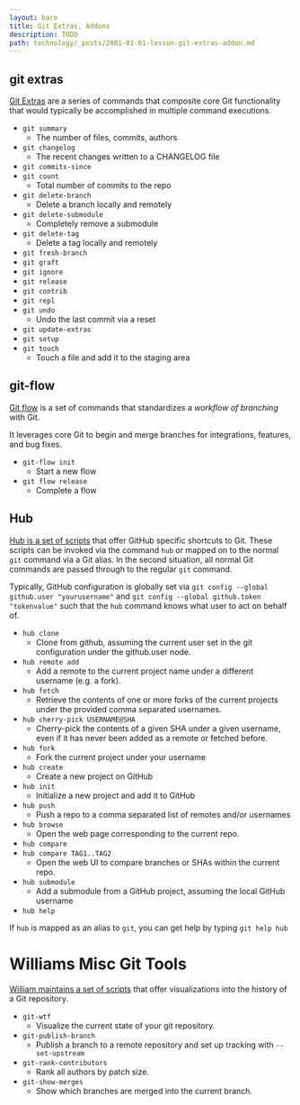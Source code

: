 ```yaml
---
layout: bare
title: Git Extras, Addons
description: TODO
path: technology/_posts/2001-01-01-lesson-git-extras-addon.md
---
```


## git extras

[Git Extras](https://github.com/visionmedia/git-extras) are a series of commands that composite core Git functionality that would typically be accomplished in multiple command executions.

* `git summary`
    * The number of files, commits, authors
* `git changelog`
    * The recent changes written to a CHANGELOG file
* `git commits-since`
* `git count`
    * Total number of commits to the repo
* `git delete-branch`
    * Delete a branch locally and remotely
* `git delete-submodule`
    * Completely remove a submodule
* `git delete-tag`
    * Delete a tag locally and remotely
* `git fresh-branch`
* `git graft`
* `git ignore`
* `git release`
* `git contrib`
* `git repl`
* `git undo`
    * Undo the last commit via a reset
* `git update-extras`
* `git setup`
* `git touch`
    * Touch a file and add it to the staging area


## git-flow

[Git flow](https://github.com/nvie/gitflow) is a set of commands that standardizes a *workflow of branching* with Git.

It leverages core Git to begin and merge branches for integrations, features, and bug fixes.

* `git-flow init`
    * Start a new flow
* `git flow release`
    * Complete a flow


## Hub

[Hub is a set of scripts](https://github.com/defunkt/hub) that offer GitHub specific shortcuts to Git. These scripts can be invoked via the command `hub` or mapped on to the normal `git` command via a Git alias. In the second situation, all normal Git commands are passed through to the regular `git` command.

Typically, GitHub configuration is globally set via `git config --global github.user "yourusername"` and `git config --global github.token "tokenvalue"` such that the `hub` command knows what user to act on behalf of.

* `hub clone`
    * Clone from github, assuming the current user set in the git configuration under the github.user node.
* `hub remote add`
    * Add a remote to the current project name under a different username (e.g. a fork).
* `hub fetch`
    * Retrieve the contents of one or more forks of the current projects under the provided comma separated usernames.
* `hub cherry-pick USERNAME@SHA`
    * Cherry-pick the contents of a given SHA under a given username, even if it has never been added as a remote or fetched before.
* `hub fork`
    * Fork the current project under your username
* `hub create`
    * Create a new project on GitHub
* `hub init`
    * Initialize a new project and add it to GitHub
* `hub push`
    * Push a repo to a comma separated list of remotes and/or usernames
* `hub browse`
    * Open the web page corresponding to the current repo.
* `hub compare`
* `hub compare TAG1..TAG2`
    * Open the web UI to compare branches or SHAs within the current repo.
* `hub submodule`
    * Add a submodule from a GitHub project, assuming the local GitHub username
* `hub help`

If `hub` is mapped as an alias to `git`, you can get help by typing `git help hub`


# Williams Misc Git Tools

[William maintains a set of scripts](http://git-wt-commit.rubyforge.org/) that offer visualizations into the history of a Git repository.

* `git-wtf`
    * Visualize the current state of your git repository.
* `git-publish-branch`
    * Publish a branch to a remote repository and set up tracking with `--set-upstream`
* `git-rank-contributors`
    * Rank all authors by patch size.
* `git-show-merges`
    * Show which branches are merged into the current branch.
